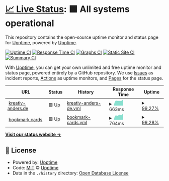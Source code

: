 # [📈 Live Status](https://demo.upptime.js.org): <!--live status--> **🟩 All systems operational**

This repository contains the open-source uptime monitor and status page for [Upptime](https://upptime.js.org), powered by [Upptime](https://github.com/upptime/upptime).

[![Uptime CI](https://github.com/kreativ-anders/Upptime/workflows/Uptime%20CI/badge.svg)](https://github.com/kreativ-anders/Upptime/actions?query=workflow%3A%22Uptime+CI%22)
[![Response Time CI](https://github.com/kreativ-anders/Upptime/workflows/Response%20Time%20CI/badge.svg)](https://github.com/kreativ-anders/Upptime/actions?query=workflow%3A%22Response+Time+CI%22)
[![Graphs CI](https://github.com/kreativ-anders/Upptime/workflows/Graphs%20CI/badge.svg)](https://github.com/kreativ-anders/Upptime/actions?query=workflow%3A%22Graphs+CI%22)
[![Static Site CI](https://github.com/kreativ-anders/Upptime/workflows/Static%20Site%20CI/badge.svg)](https://github.com/kreativ-anders/Upptime/actions?query=workflow%3A%22Static+Site+CI%22)
[![Summary CI](https://github.com/kreativ-anders/Upptime/workflows/Summary%20CI/badge.svg)](https://github.com/kreativ-anders/Upptime/actions?query=workflow%3A%22Summary+CI%22)

With [Upptime](https://upptime.js.org), you can get your own unlimited and free uptime monitor and status page, powered entirely by a GitHub repository. We use [Issues](https://github.com/upptime/upptime/issues) as incident reports, [Actions](https://github.com/kreativ-anders/Upptime/actions) as uptime monitors, and [Pages](https://demo.upptime.js.org) for the status page.

<!--start: status pages-->
<!-- This summary is generated by Upptime (https://github.com/upptime/upptime) -->
<!-- Do not edit this manually, your changes will be overwritten -->
<!-- prettier-ignore -->
| URL | Status | History | Response Time | Uptime |
| --- | ------ | ------- | ------------- | ------ |
| <img alt="" src="https://favicons.githubusercontent.com/kreativ-anders.de" height="13"> [kreativ-anders.de](https://kreativ-anders.de) | 🟩 Up | [kreativ-anders-de.yml](https://github.com/kreativ-anders/Upptime/commits/HEAD/history/kreativ-anders-de.yml) | <details><summary><img alt="Response time graph" src="./graphs/kreativ-anders-de/response-time-week.png" height="20"> 663ms</summary><br><a href="https://upptime.kreativ-anders.dev/history/kreativ-anders-de"><img alt="Response time 663" src="https://img.shields.io/endpoint?url=https%3A%2F%2Fraw.githubusercontent.com%2Fkreativ-anders%2FUpptime%2FHEAD%2Fapi%2Fkreativ-anders-de%2Fresponse-time.json"></a><br><a href="https://upptime.kreativ-anders.dev/history/kreativ-anders-de"><img alt="24-hour response time 799" src="https://img.shields.io/endpoint?url=https%3A%2F%2Fraw.githubusercontent.com%2Fkreativ-anders%2FUpptime%2FHEAD%2Fapi%2Fkreativ-anders-de%2Fresponse-time-day.json"></a><br><a href="https://upptime.kreativ-anders.dev/history/kreativ-anders-de"><img alt="7-day response time 663" src="https://img.shields.io/endpoint?url=https%3A%2F%2Fraw.githubusercontent.com%2Fkreativ-anders%2FUpptime%2FHEAD%2Fapi%2Fkreativ-anders-de%2Fresponse-time-week.json"></a><br><a href="https://upptime.kreativ-anders.dev/history/kreativ-anders-de"><img alt="30-day response time 663" src="https://img.shields.io/endpoint?url=https%3A%2F%2Fraw.githubusercontent.com%2Fkreativ-anders%2FUpptime%2FHEAD%2Fapi%2Fkreativ-anders-de%2Fresponse-time-month.json"></a><br><a href="https://upptime.kreativ-anders.dev/history/kreativ-anders-de"><img alt="1-year response time 663" src="https://img.shields.io/endpoint?url=https%3A%2F%2Fraw.githubusercontent.com%2Fkreativ-anders%2FUpptime%2FHEAD%2Fapi%2Fkreativ-anders-de%2Fresponse-time-year.json"></a></details> | <details><summary><a href="https://upptime.kreativ-anders.dev/history/kreativ-anders-de">99.27%</a></summary><a href="https://upptime.kreativ-anders.dev/history/kreativ-anders-de"><img alt="All-time uptime 99.27%" src="https://img.shields.io/endpoint?url=https%3A%2F%2Fraw.githubusercontent.com%2Fkreativ-anders%2FUpptime%2FHEAD%2Fapi%2Fkreativ-anders-de%2Fuptime.json"></a><br><a href="https://upptime.kreativ-anders.dev/history/kreativ-anders-de"><img alt="24-hour uptime 97.60%" src="https://img.shields.io/endpoint?url=https%3A%2F%2Fraw.githubusercontent.com%2Fkreativ-anders%2FUpptime%2FHEAD%2Fapi%2Fkreativ-anders-de%2Fuptime-day.json"></a><br><a href="https://upptime.kreativ-anders.dev/history/kreativ-anders-de"><img alt="7-day uptime 99.27%" src="https://img.shields.io/endpoint?url=https%3A%2F%2Fraw.githubusercontent.com%2Fkreativ-anders%2FUpptime%2FHEAD%2Fapi%2Fkreativ-anders-de%2Fuptime-week.json"></a><br><a href="https://upptime.kreativ-anders.dev/history/kreativ-anders-de"><img alt="30-day uptime 99.27%" src="https://img.shields.io/endpoint?url=https%3A%2F%2Fraw.githubusercontent.com%2Fkreativ-anders%2FUpptime%2FHEAD%2Fapi%2Fkreativ-anders-de%2Fuptime-month.json"></a><br><a href="https://upptime.kreativ-anders.dev/history/kreativ-anders-de"><img alt="1-year uptime 99.27%" src="https://img.shields.io/endpoint?url=https%3A%2F%2Fraw.githubusercontent.com%2Fkreativ-anders%2FUpptime%2FHEAD%2Fapi%2Fkreativ-anders-de%2Fuptime-year.json"></a></details>
| <img alt="" src="https://favicons.githubusercontent.com/bookmark.cards" height="13"> [bookmark.cards](https://bookmark.cards/) | 🟩 Up | [bookmark-cards.yml](https://github.com/kreativ-anders/Upptime/commits/HEAD/history/bookmark-cards.yml) | <details><summary><img alt="Response time graph" src="./graphs/bookmark-cards/response-time-week.png" height="20"> 764ms</summary><br><a href="https://upptime.kreativ-anders.dev/history/bookmark-cards"><img alt="Response time 764" src="https://img.shields.io/endpoint?url=https%3A%2F%2Fraw.githubusercontent.com%2Fkreativ-anders%2FUpptime%2FHEAD%2Fapi%2Fbookmark-cards%2Fresponse-time.json"></a><br><a href="https://upptime.kreativ-anders.dev/history/bookmark-cards"><img alt="24-hour response time 912" src="https://img.shields.io/endpoint?url=https%3A%2F%2Fraw.githubusercontent.com%2Fkreativ-anders%2FUpptime%2FHEAD%2Fapi%2Fbookmark-cards%2Fresponse-time-day.json"></a><br><a href="https://upptime.kreativ-anders.dev/history/bookmark-cards"><img alt="7-day response time 764" src="https://img.shields.io/endpoint?url=https%3A%2F%2Fraw.githubusercontent.com%2Fkreativ-anders%2FUpptime%2FHEAD%2Fapi%2Fbookmark-cards%2Fresponse-time-week.json"></a><br><a href="https://upptime.kreativ-anders.dev/history/bookmark-cards"><img alt="30-day response time 764" src="https://img.shields.io/endpoint?url=https%3A%2F%2Fraw.githubusercontent.com%2Fkreativ-anders%2FUpptime%2FHEAD%2Fapi%2Fbookmark-cards%2Fresponse-time-month.json"></a><br><a href="https://upptime.kreativ-anders.dev/history/bookmark-cards"><img alt="1-year response time 764" src="https://img.shields.io/endpoint?url=https%3A%2F%2Fraw.githubusercontent.com%2Fkreativ-anders%2FUpptime%2FHEAD%2Fapi%2Fbookmark-cards%2Fresponse-time-year.json"></a></details> | <details><summary><a href="https://upptime.kreativ-anders.dev/history/bookmark-cards">99.28%</a></summary><a href="https://upptime.kreativ-anders.dev/history/bookmark-cards"><img alt="All-time uptime 99.28%" src="https://img.shields.io/endpoint?url=https%3A%2F%2Fraw.githubusercontent.com%2Fkreativ-anders%2FUpptime%2FHEAD%2Fapi%2Fbookmark-cards%2Fuptime.json"></a><br><a href="https://upptime.kreativ-anders.dev/history/bookmark-cards"><img alt="24-hour uptime 97.63%" src="https://img.shields.io/endpoint?url=https%3A%2F%2Fraw.githubusercontent.com%2Fkreativ-anders%2FUpptime%2FHEAD%2Fapi%2Fbookmark-cards%2Fuptime-day.json"></a><br><a href="https://upptime.kreativ-anders.dev/history/bookmark-cards"><img alt="7-day uptime 99.28%" src="https://img.shields.io/endpoint?url=https%3A%2F%2Fraw.githubusercontent.com%2Fkreativ-anders%2FUpptime%2FHEAD%2Fapi%2Fbookmark-cards%2Fuptime-week.json"></a><br><a href="https://upptime.kreativ-anders.dev/history/bookmark-cards"><img alt="30-day uptime 99.28%" src="https://img.shields.io/endpoint?url=https%3A%2F%2Fraw.githubusercontent.com%2Fkreativ-anders%2FUpptime%2FHEAD%2Fapi%2Fbookmark-cards%2Fuptime-month.json"></a><br><a href="https://upptime.kreativ-anders.dev/history/bookmark-cards"><img alt="1-year uptime 99.28%" src="https://img.shields.io/endpoint?url=https%3A%2F%2Fraw.githubusercontent.com%2Fkreativ-anders%2FUpptime%2FHEAD%2Fapi%2Fbookmark-cards%2Fuptime-year.json"></a></details>

<!--end: status pages-->

[**Visit our status website →**](https://demo.upptime.js.org)

## 📄 License

- Powered by: [Upptime](https://github.com/upptime/upptime)
- Code: [MIT](./LICENSE) © [Upptime](https://upptime.js.org)
- Data in the `./history` directory: [Open Database License](https://opendatacommons.org/licenses/odbl/1-0/)
